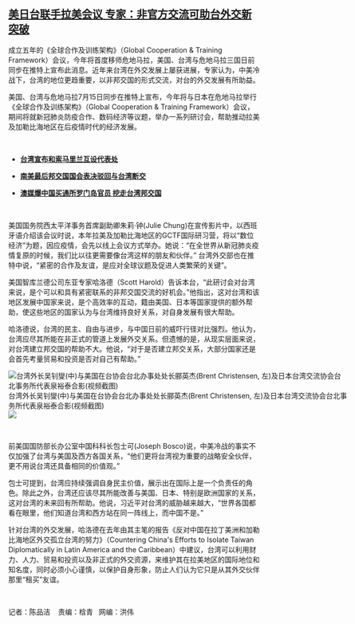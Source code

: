 <!--1594930932000-->
[美日台联手拉美会议 专家：非官方交流可助台外交新突破](https://www.rfa.org/mandarin/yataibaodao/gangtai/cm-07162020112600.html)
------

<p>成立五年的《全球合作及训练架构》（Global Cooperation &amp; Training Framework）会议，今年将首度移师危地马拉，美国、台湾与危地马拉三国日前同步在推特上宣布此消息。近年来台湾在外交发展上屡获进展，专家认为，中美冷战下，台湾的地位更趋重要，以非邦交国的形式交流，对台的外交发展有所助益。</p><p>美国、台湾与危地马拉7月15日同步在推特上宣布，今年将与日本在危地马拉举行《全球合作及训练架构》（Global Cooperation &amp; Training Framework）会议，期间将就新冠肺炎防疫合作、数码经济等议题，举办一系列研讨会，帮助推动拉美及加勒比海地区在后疫情时代的经济发展。</p><p> </p><ul><li><b><a class="external-link" href="http://www.rfa.org/mandarin/yataibaodao/gangtai/hx-07012020120349.html">台湾宣布和索马里兰互设代表处</a></b></li></ul><ul><li><b><a class="external-link" href="http://www.rfa.org/mandarin/yataibaodao/gangtai/hcm-05082020081720.html">南美最后邦交国国会表决驳回与台湾断交</a></b></li></ul><ul><li><b><a class="external-link" href="http://www.rfa.org/mandarin/yataibaodao/gangtai/hj-11182019103932.html">澳媒爆中国买通所罗门岛官员 挖走台湾邦交国</a></b></li></ul><p> </p><p>美国国务院西太平洋事务首席副助卿朱莉·钟(Julie Chung)在宣传影片中，以西班牙语介绍该会议时说，本年拉美及加勒比海地区的GCTF国际研习营，将以“数位经济”为题，因应疫情，会先以线上会议方式举办。她说：“在全世界从新冠肺炎疫情复原的时候，我们比以往更需要像台湾这样的朋友和伙伴。” 台湾外交部也在推特中说，“紧密的合作及友谊，是应对全球议题及促进人类繁荣的关键”。</p><p>美国智库兰德公司东亚专家哈洛德（Scott Harold）告诉本台，“此研讨会对台湾来说，是个可以和具有紧密联系的非邦交国交流的好机会。”他指出，这对台湾和该地区发展中国家来说，是个高效率的互动，籍由美国、日本等国家提供的额外帮助，使这些地区的国家认为与台湾维持良好关系，对自身发展有很大帮助。</p><p>哈洛德说，台湾的民主、自由与进步，与中国日前的威吓行径对比强烈。他认为，台湾应尽其所能在非正式的管道上发展外交关系。但遗憾的是，从现实层面来说，对台湾建立邦交国的帮助不大。他说，“对于是否建立邦交关系，大部分国家还是会首先考量贸易和投资是否对自己有帮助。”</p><p><div class="image-inline captioned" style="width:680px;"><div style="width:680px;"><img alt="台湾外长吴钊燮(中)与美国在台协会台北办事处处长郦英杰(Brent Christensen, 左)及日本台湾交流协会台北事务所代表泉裕泰合影(视频截图)" src="https://www.rfa.org/mandarin/yataibaodao/gangtai/cm-07162020112600.html/cm0716.jpg" title="台湾外长吴钊燮(中)与美国在台协会台北办事处处长郦英杰(Brent Christensen, 左)及日本台湾交流协会台北事务所代表泉裕泰合影(视频截图)"/></div><div class="image-caption"><span style="width:680px;">台湾外长吴钊燮(中)与美国在台协会台北办事处处长郦英杰(Brent Christensen, 左)及日本台湾交流协会台北事务所代表泉裕泰合影(视频截图)</span><span class="copyright"> </span></div><div id="zoomattribute"><a class="single_image" href="/mandarin/yataibaodao/gangtai/cm-07162020112600.html/cm0716.jpg" title="台湾外长吴钊燮(中)与美国在台协会台北办事处处长郦英杰(Brent Christensen, 左)及日本台湾交流协会台北事务所代表泉裕泰合影(视频截图)"><img src="/rfa_resources/graphics/icon-zoom.png"/></a></div></div></p><p> </p><p>前美国国防部长办公室中国科科长包士可(Joseph Bosco)说，中美冷战的事实不仅加强了台湾与美国及西方各国关系，“他们更将台湾视为重要的战略安全伙伴，更不用说台湾还具备相同的价值观。”</p><p>包士可提到，台湾应持续强调自身民主价值，展示出在国际上是一个负责任的角色。除此之外，台湾还应该尽其所能改善与美国、日本、特别是欧洲国家的关系，这对台湾的未来回有所帮助。他说，习近平对台湾的威胁越来越大，“世界各国都看在眼里，他们知道台湾和西方站在同一阵线上，而中国不是。”</p><p>针对台湾的外交发展，哈洛德在去年由其主笔的报告《反对中国在拉丁美洲和加勒比海地区外交孤立台湾的努力》（Countering China's Efforts to Isolate Taiwan Diplomatically in Latin America and the Caribbean）中建议，台湾可以利用财力、人力、贸易和投资以及非正式的外交资源，来维护其在拉美地区的国际地位和知名度，同时必须小心谨慎，以保护自身形象，防止人们认为它只是从其外交伙伴那里“租买”友谊。</p><p> </p><p>记者：陈品洁    责编：梒青   网编：洪伟</p>
